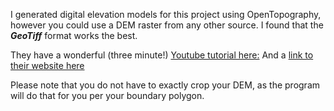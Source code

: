 I generated digital elevation models for this project using OpenTopography, however you could use a DEM raster from any other source.
I found that the ***GeoTiff*** format works the best.

They have a wonderful (three minute!) [Youtube tutorial here:](https://youtu.be/f1m-qa-6YXo)
And a [link to their website here](https://portal.opentopography.org/datasets)

Please note that you do not have to exactly crop your DEM, as the program will do that for you per your boundary polygon.
